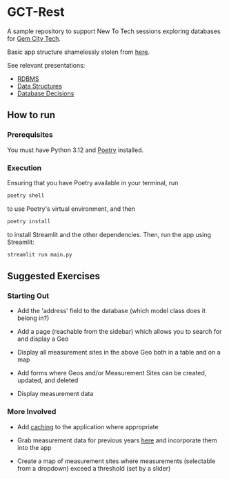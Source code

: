 # GCT-Rest

A sample repository to support New To Tech sessions exploring databases for [Gem City Tech](https://gemcity.tech/).

Basic app structure shamelessly stolen from [here](https://home.gerardbentley.com/blog/streamlit-fullstack/).

See relevant presentations:

- [RDBMS](https://docs.google.com/presentation/d/1cmLywUwfPG6yc__uEnZ49O2Cemh6x4fI4CyGgDx_o2I/edit?usp=sharing)
- [Data Structures](https://docs.google.com/presentation/d/13P_k7j2VxEfq7kFk3gwkf90bCYeEUwDsFpwkA4Nr6G4/edit?usp=sharing)
- [Database Decisions](https://docs.google.com/presentation/d/11_EXPhHBXfTu1a_QX-bj2Tua2JwFg8tp_OF8d4qqk80/edit?usp=sharing)

## How to run

### Prerequisites

You must have Python 3.12 and [Poetry](https://python-poetry.org/docs/#installation) installed.

### Execution

Ensuring that you have Poetry available in your terminal, run

```bash
poetry shell
```

to use Poetry's virtual environment, and then

```bash
poetry install
```

to install Streamlit and the other dependencies. Then, run the app using Streamlit:

```bash
streamlit run main.py
```

## Suggested Exercises

### Starting Out

- Add the 'address' field to the database (which model class does it belong in?)

- Add a page (reachable from the sidebar) which allows you to search for and display a Geo

- Display all measurement sites in the above Geo both in a table and on a map

- Add forms where Geos and/or Measurement Sites can be created, updated, and deleted

- Display measurement data

### More Involved

- Add [caching](https://docs.streamlit.io/develop/concepts/architecture/caching) to the application where appropriate

- Grab measurement data for previous years [here](https://aqs.epa.gov/aqsweb/airdata/download_files.html) and incorporate them into the app

- Create a map of measurement sites where measurements (selectable from a dropdown) exceed a threshold (set by a slider)
